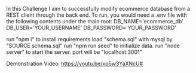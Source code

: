 In this Challenge I aim to successfully modify ecommerce database from a REST client through the back end.
To run,
you would need a .env file with the following contents under the main root:
DB_NAME='ecommerce_db'
DB_USER='YOUR_USERNAME'
DB_PASSWORD='YOUR_PASSWORD'

run "npm i" to install requirements
load "schema.sql" with mysql by "SOURCE schema.sql"
run "npm run seed" to initialize data.
run "node server" to start the server.
port will be "localhost:3001"

Demonstration Video: https://youtu.be/xp5w3YaXNcU#
